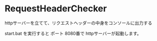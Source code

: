 # RequestHeaderChecker

httpサーバーを立てて、リクエストヘッダーの中身をコンソールに出力する

start.bat を実行すると ポート 8080番で httpサーバーが起動します。
